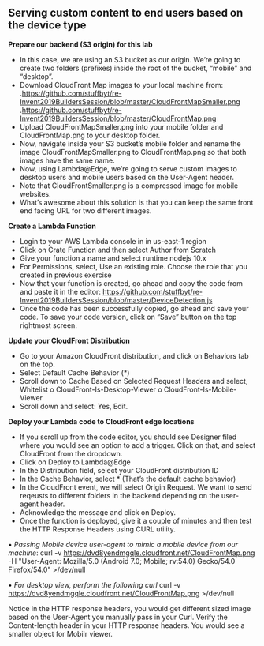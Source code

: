 ## Serving custom content to end users based on the device type

**Prepare our backend (S3 origin) for this lab**

-	In this case, we are using an S3 bucket as our origin. We’re going to create two folders (prefixes) inside the root of the bucket, “mobile” and “desktop”.
-	Download CloudFront Map images to your local machine from: 
  .https://github.com/stuffbyt/re-Invent2019BuildersSession/blob/master/CloudFrontMapSmaller.png
  .https://github.com/stuffbyt/re-Invent2019BuildersSession/blob/master/CloudFrontMap.png
-	Upload CloudFrontMapSmaller.png into your mobile folder and CloudFrontMap.png to your desktop folder. 
-	Now, navigate inside your S3 bucket’s mobile folder and rename the image CloudFrontMapSmaller.png to CloudFrontMap.png so that both images have the same name. 
-	Now, using Lambda@Edge, we’re going to serve custom images to desktop users and mobile users based on the User-Agent header. 
-	Note that CloudFrontSmaller.png is a compressed image for mobile websites. 
-	What’s awesome about this solution is that you can keep the same front end facing URL for two different images.

**Create a Lambda Function**

-	Login to your AWS Lambda console in in us-east-1 region
-	Click on Crate Function and then select Author from Scratch
-	Give your function a name and select runtime nodejs 10.x 
-	For Permissions, select, Use an existing role. Choose the role that you created in previous exercise 
-	Now that your function is created, go ahead and copy the code from and paste it in the editor: https://github.com/stuffbyt/re-Invent2019BuildersSession/blob/master/DeviceDetection.js
-	Once the code has been successfully copied, go ahead and save your code. To save your code version, click on “Save” button on the top rightmost screen.

**Update your CloudFront Distribution**

-	Go to your Amazon CloudFront distribution, and click on Behaviors tab on the top.
-	Select Default Cache Behavior (*)
-	Scroll down to Cache Based on Selected Request Headers and select, Whitelist
o	CloudFront-Is-Desktop-Viewer
o	CloudFront-Is-Mobile-Viewer
-	Scroll down and select: Yes, Edit.

**Deploy your Lambda code to CloudFront edge locations**

-	If you scroll up from the code editor, you should see Designer filed where you would see an option to add a trigger. Click on that, and select CloudFront from the dropdown. 
-	Click on Deploy to Lambda@Edge 
-	In the Distribution field, select your CloudFront distribution ID
-	In the Cache Behavior, select * (That’s the default cache behavior)
-	In the CloudFront event, we will select Origin Request. We want to send reqeusts to different folders in the backend depending on the user-agent header. 
-	Acknowledge the message and click on Deploy.
-	Once the function is deployed, give it a couple of minutes and then test the HTTP Response Headers using CURL utility. 

• *Passing Mobile device user-agent to mimic a mobile device from our machine*:
curl -v https://dvd8yendmgqle.cloudfront.net/CloudFrontMap.png -H "User-Agent: Mozilla/5.0 (Android 7.0; Mobile; rv:54.0) Gecko/54.0 Firefox/54.0" >/dev/null

•	*For desktop view, perform the following curl*
curl -v https://dvd8yendmgqle.cloudfront.net/CloudFrontMap.png >/dev/null

Notice in the HTTP response headers, you would get different sized image based on the User-Agent you manually pass in your Curl. Verify the Content-length header in your HTTP response headers. You would see a smaller object for Mobilr viewer.
